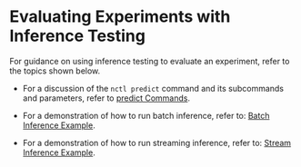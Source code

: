 # Evaluating Experiments with Inference Testing
For guidance on using inference testing to evaluate an experiment, refer to the topics shown below.

* For a discussion of the `nctl predict` command and its subcommands and parameters, refer to [predict Commands](predict.md).

* For a demonstration of how to run batch inference, refer to: [Batch Inference Example](batch_inf_example.md).

* For a demonstration of how to run streaming inference, refer to: [Stream Inference Example](stream_inf_example.md).
